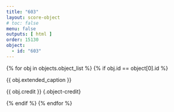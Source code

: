 ```yaml
---
title: "603"
layout: score-object
# toc: false
menu: false
outputs: [ html ]
order: 15130
object:
  - id: "603"
---
```


{% for obj in objects.object_list %}
{% if obj.id == object[0].id %}

{{ obj.extended_caption }}

{{ obj.credit }} {.object-credit}

{% endif %}
{% endfor %}
